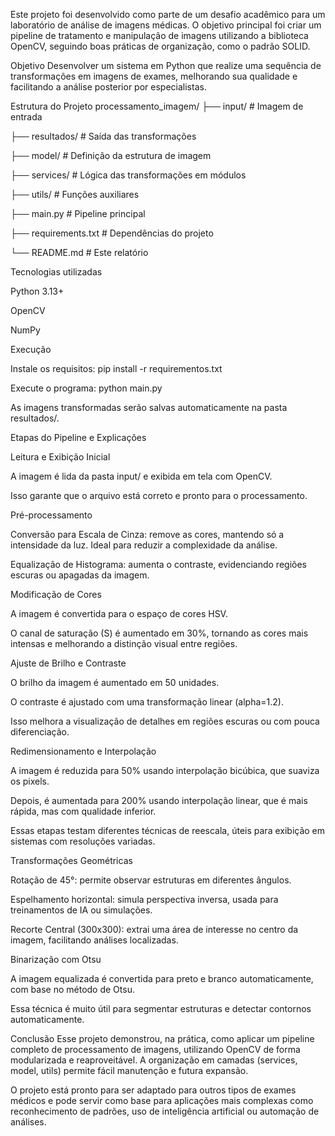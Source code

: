 Este projeto foi desenvolvido como parte de um desafio acadêmico para um laboratório de análise de imagens médicas. O objetivo principal foi criar um pipeline de tratamento e manipulação de imagens utilizando a biblioteca OpenCV, seguindo boas práticas de organização, como o padrão SOLID.

Objetivo Desenvolver um sistema em Python que realize uma sequência de transformações em imagens de exames, melhorando sua qualidade e facilitando a análise posterior por especialistas.

Estrutura do Projeto processamento_imagem/ ├── input/ # Imagem de entrada

├── resultados/ # Saída das transformações

├── model/ # Definição da estrutura de imagem

├── services/ # Lógica das transformações em módulos

├── utils/ # Funções auxiliares

├── main.py # Pipeline principal

├── requirements.txt # Dependências do projeto

└── README.md # Este relatório

Tecnologias utilizadas

Python 3.13+

OpenCV

NumPy

Execução

Instale os requisitos: pip install -r requirementos.txt

Execute o programa: python main.py

As imagens transformadas serão salvas automaticamente na pasta resultados/.

Etapas do Pipeline e Explicações

Leitura e Exibição Inicial

A imagem é lida da pasta input/ e exibida em tela com OpenCV.

Isso garante que o arquivo está correto e pronto para o processamento.

Pré-processamento

Conversão para Escala de Cinza: remove as cores, mantendo só a intensidade da luz. Ideal para reduzir a complexidade da análise.

Equalização de Histograma: aumenta o contraste, evidenciando regiões escuras ou apagadas da imagem.

Modificação de Cores

A imagem é convertida para o espaço de cores HSV.

O canal de saturação (S) é aumentado em 30%, tornando as cores mais intensas e melhorando a distinção visual entre regiões.

Ajuste de Brilho e Contraste

O brilho da imagem é aumentado em 50 unidades.

O contraste é ajustado com uma transformação linear (alpha=1.2).

Isso melhora a visualização de detalhes em regiões escuras ou com pouca diferenciação.

Redimensionamento e Interpolação

A imagem é reduzida para 50% usando interpolação bicúbica, que suaviza os pixels.

Depois, é aumentada para 200% usando interpolação linear, que é mais rápida, mas com qualidade inferior.

Essas etapas testam diferentes técnicas de reescala, úteis para exibição em sistemas com resoluções variadas.

Transformações Geométricas

Rotação de 45°: permite observar estruturas em diferentes ângulos.

Espelhamento horizontal: simula perspectiva inversa, usada para treinamentos de IA ou simulações.

Recorte Central (300x300): extrai uma área de interesse no centro da imagem, facilitando análises localizadas.

Binarização com Otsu

A imagem equalizada é convertida para preto e branco automaticamente, com base no método de Otsu.

Essa técnica é muito útil para segmentar estruturas e detectar contornos automaticamente.

Conclusão Esse projeto demonstrou, na prática, como aplicar um pipeline completo de processamento de imagens, utilizando OpenCV de forma modularizada e reaproveitável. A organização em camadas (services, model, utils) permite fácil manutenção e futura expansão.

O projeto está pronto para ser adaptado para outros tipos de exames médicos e pode servir como base para aplicações mais complexas como reconhecimento de padrões, uso de inteligência artificial ou automação de análises.
